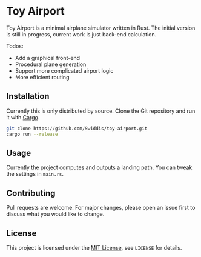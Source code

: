 # Toy Airport

Toy Airport is a minimal airplane simulator written in Rust.
The initial version is still in progress, current work is just back-end calculation.

Todos:

- Add a graphical front-end
- Procedural plane generation
- Support more complicated airport logic
- More efficient routing

## Installation

Currently this is only distributed by source.
Clone the Git repository and run it with [Cargo](https://doc.rust-lang.org/cargo/getting-started/index.html).

```sh
git clone https://github.com/Swiddis/toy-airport.git
cargo run --release
```

## Usage

Currently the project computes and outputs a landing path.
You can tweak the settings in `main.rs`.

## Contributing

Pull requests are welcome.
For major changes, please open an issue first to discuss what you would like to change.

## License

This project is licensed under the [MIT License](https://choosealicense.com/licenses/mit/), see `LICENSE` for details.
